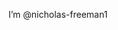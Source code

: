 I’m @nicholas-freeman1

<!---
nicholas-freeman1/nicholas-freeman1 is a special repository because its `README.md` (this file) appears on your GitHub profile.
You can click the Preview link to take a look at your changes.
--->
